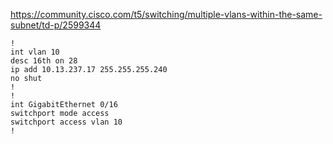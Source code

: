 
https://community.cisco.com/t5/switching/multiple-vlans-within-the-same-subnet/td-p/2599344

```
!
int vlan 10
desc 16th on 28
ip add 10.13.237.17 255.255.255.240
no shut
!
!
int GigabitEthernet 0/16
switchport mode access 
switchport access vlan 10
!
```
